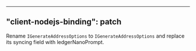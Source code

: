 
---
"client-nodejs-binding": patch
---

Rename `IGenerateAddressOptions` to `IGenerateAddressOptions` and replace its syncing field with ledgerNanoPrompt.
